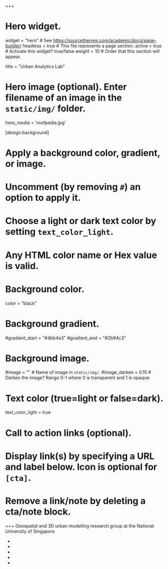 +++
# Hero widget.
widget = "hero"  # See https://sourcethemes.com/academic/docs/page-builder/
headless = true  # This file represents a page section.
active = true  # Activate this widget? true/false
weight = 10  # Order that this section will appear.

title = "Urban Analytics Lab"

# Hero image (optional). Enter filename of an image in the `static/img/` folder.
hero_media = 'roofpedia.jpg'

[design.background]
  # Apply a background color, gradient, or image.
  #   Uncomment (by removing `#`) an option to apply it.
  #   Choose a light or dark text color by setting `text_color_light`.
  #   Any HTML color name or Hex value is valid.

  # Background color.
  color = "black"
  
  # Background gradient.
  #gradient_start = "#4bb4e3"
  #gradient_end = "#2b94c3"
  
  # Background image.
  #image = ""  # Name of image in `static/img/`.
  #image_darken = 0.15  # Darken the image? Range 0-1 where 0 is transparent and 1 is opaque.

  # Text color (true=light or false=dark).
  text_color_light = true

# Call to action links (optional).
#   Display link(s) by specifying a URL and label below. Icon is optional for `[cta]`.
#   Remove a link/note by deleting a cta/note block.

+++
Geospatial and 3D urban modelling research group at the National University of Singapore
<div id="profile">
      <ul class="network-icon" aria-hidden="true">
        <li>
          <a itemprop="sameAs" href="mailto:filip@nus.edu.sg">
            <i class="fas fa-envelope big-icon"></i>
          </a>
        </li>
        <li>
          <a itemprop="sameAs" href="http://twitter.com/urbanalyticslab" target="_blank" rel="noopener">
            <i class="fab fa-twitter big-icon"></i>
          </a>
        </li>     
        <li>
          <a itemprop="sameAs" href="https://scholar.google.com/citations?user=jGqm4kEAAAAJ&hl=en" target="_blank" rel="noopener">
            <i class="ai ai-google-scholar big-icon"></i>
          </a>
        </li>  
        <li>
          <a itemprop="sameAs" href="https://www.researchgate.net/profile/Filip_Biljecki" target="_blank" rel="noopener">
            <i class="ai ai-researchgate big-icon"></i>
          </a>
        </li>
        <li>
          <a itemprop="sameAs" href="https://github.com/ualsg" target="_blank" rel="noopener">
            <i class="fab fa-github big-icon"></i>
          </a>
        </li>
      </ul>
    </div>